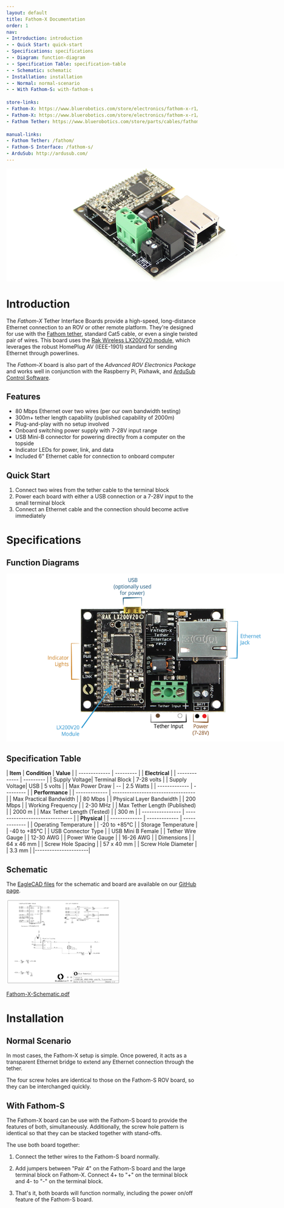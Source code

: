 ```yaml
---
layout: default
title: Fathom-X Documentation
order: 1
nav:
- Introduction: introduction
- - Quick Start: quick-start
- Specifications: specifications
- - Diagram: function-diagram
- - Specification Table: specification-table
- - Schematic: schematic
- Installation: installation
- - Normal: normal-scenario
- - With Fathom-S: with-fathom-s

store-links:
- Fathom-X: https://www.bluerobotics.com/store/electronics/fathom-x-r1/
- Fathom-X: https://www.bluerobotics.com/store/electronics/fathom-x-r1/
- Fathom Tether: https://www.bluerobotics.com/store/parts/cables/fathom-tether-nb-4p-26awg-r1/

manual-links:
- Fathom Tether: /fathom/
- Fathom-S Interface: /fathom-s/
- ArduSub: http://ardusub.com/
---
```


<img src="Fathom-X-1.png" class="img-responsive" style="max-width:800px"  />

# Introduction

The *Fathom-X* Tether Interface Boards provide a high-speed, long-distance Ethernet connection to an ROV or other remote platform. They're designed for use with the [Fathom tether](http://bluerobotics.com/store/parts/cables/fathom-tether-nb-4p-26awg-r1/), standard Cat5 cable, or even a single twisted pair of wires. This board uses the [Rak Wireless LX200V20 module](http://bluerobotics.com/store/electronics/lx200v20-module-r1/), which leverages the robust HomePlug AV (IEEE-1901) standard for sending Ethernet through powerlines.

The *Fathom-X* board is also part of the *Advanced ROV Electronics Package* and works well in conjunction with the Raspberry Pi, Pixhawk, and [ArduSub Control Software](www.ardusub.com).

## Features 

* 80 Mbps  Ethernet over two wires (per our own bandwidth testing)
* 300m+ tether length capability (published capability of 2000m)
* Plug-and-play with no setup involved
* Onboard switching power supply with 7-28V input range
* USB Mini-B connector for powering directly from a computer on the topside
* Indicator LEDs for power, link, and data
* Included 6" Ethernet cable for connection to onboard computer

## Quick Start

1. Connect two wires from the tether cable to the terminal block
2. Power each board with either a USB connection or a 7-28V input to the small terminal block
3. Connect an Ethernet cable and the connection should become active immediately

# Specifications

## Function Diagrams

<a href="/fathom-s/Fathom-X-Diagram.png"><img src="/fathom-x/Fathom-X-Diagram.png" class="img-responsive img-center" style="max-width:800px" alt="Fathom-X Diagram" /></a>

## Specification Table

| **Item** | **Condition** | **Value** |
| ------------- | --------- |
|      **Electrical**       |
| ------------- | --------- |
| Supply Voltage| Terminal Block | 7-28 volts |
| Supply Voltage| USB | 5 volts |
| Max Power Draw | -- | 2.5 Watts |
| ------------- | --------- |
|                **Performance**                  		 |
| ------------- | ---------------------------------- |
| Max Practical Bandwidth        |        | 80 Mbps |
| Physical Layer Bandwidth       |        | 200 Mbps |
| Working Frequency              |        | 2-30 MHz |
| Max Tether Length (Published)  |        | 2000 m   |
| Max Tether Length (Tested)  |           | 300 m    |
| ---------------- | ------------------------------- |
|  **Physical**  |
| ------------- | ------------- | ------------- |
| Operating Temperature | | -20 to +85&deg;C |
| Storage Temperature | | -40 to +85&deg;C |
| USB Connector Type | | USB Mini B Female |
| Tether Wire Gauge | | 12-30 AWG |
| Power Wrie Gauge | | 16-26 AWG |
| Dimensions                     | | 64 x 46 mm |
| Screw Hole Spacing             | | 57 x 40 mm |
| Screw Hole Diameter | | 3.3 mm |
|----------------------|

## Schematic

The [EagleCAD files](https://github.com/bluerobotics/fathom-x/) for the schematic and board are available on our [GitHub page](https://github.com/bluerobotics).

[<img src="/fathom-x/fathom-x-schematic.png" class="img-responsive" style="max-width:300px" />](https://github.com/bluerobotics/fathom-x/raw/master/Fathom-X-Schematic.pdf)

[Fathom-X-Schematic.pdf](https://github.com/bluerobotics/fathom-x/raw/master/Fathom-X-Schematic.pdf)

# Installation

## Normal Scenario

In most cases, the Fathom-X setup is simple. Once powered, it acts as a transparent Ethernet bridge to extend any Ethernet connection through the tether. 

The four screw holes are identical to those on the Fathom-S ROV board, so they can be interchanged quickly.

## With Fathom-S

The Fathom-X board can be use with the Fathom-S board to provide the features of both, simultaneously. Additionally, the screw hole pattern is identical so that they can be stacked together with stand-offs.

The use both board together:

1. Connect the tether wires to the Fathom-S board normally.

2. Add jumpers between "Pair 4" on the Fathom-S board and the large terminal block on Fathom-X. Connect 4+ to "+" on the terminal block and 4- to "-" on the terminal block.

3. That's it, both boards will function normally, including the power on/off feature of the Fathom-S board.